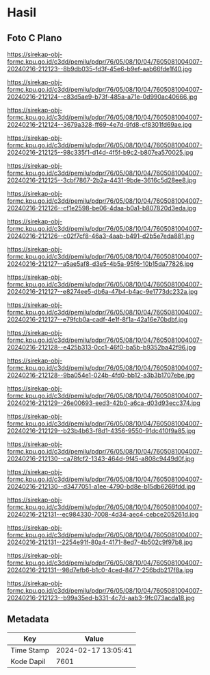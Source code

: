 # Hasil

## Foto C Plano

https://sirekap-obj-formc.kpu.go.id/c3dd/pemilu/pdpr/76/05/08/10/04/7605081004007-20240216-212123--8b9db035-fd3f-45e6-b9ef-aab66fde1f40.jpg

https://sirekap-obj-formc.kpu.go.id/c3dd/pemilu/pdpr/76/05/08/10/04/7605081004007-20240216-212124--c83d5ae9-b73f-485a-a71e-0d990ac40666.jpg

https://sirekap-obj-formc.kpu.go.id/c3dd/pemilu/pdpr/76/05/08/10/04/7605081004007-20240216-212124--3679a328-ff69-4e7d-9fd8-cf8301fd69ae.jpg

https://sirekap-obj-formc.kpu.go.id/c3dd/pemilu/pdpr/76/05/08/10/04/7605081004007-20240216-212125--98c335f1-d14d-4f5f-b9c2-b807ea570025.jpg

https://sirekap-obj-formc.kpu.go.id/c3dd/pemilu/pdpr/76/05/08/10/04/7605081004007-20240216-212125--3cbf7867-2b2a-4431-9bde-3616c5d28ee8.jpg

https://sirekap-obj-formc.kpu.go.id/c3dd/pemilu/pdpr/76/05/08/10/04/7605081004007-20240216-212126--cf1e2598-be06-4daa-b0a1-b807820d3eda.jpg

https://sirekap-obj-formc.kpu.go.id/c3dd/pemilu/pdpr/76/05/08/10/04/7605081004007-20240216-212126--c02f7cf8-46a3-4aab-b491-d2b5e7eda881.jpg

https://sirekap-obj-formc.kpu.go.id/c3dd/pemilu/pdpr/76/05/08/10/04/7605081004007-20240216-212127--a5ae5af8-d3e5-4b5a-95f6-10b15da77826.jpg

https://sirekap-obj-formc.kpu.go.id/c3dd/pemilu/pdpr/76/05/08/10/04/7605081004007-20240216-212127--e8274ee5-db6a-47b4-b4ac-9e1773dc232a.jpg

https://sirekap-obj-formc.kpu.go.id/c3dd/pemilu/pdpr/76/05/08/10/04/7605081004007-20240216-212127--e79fcb0a-cadf-4e1f-8f1a-42a16e70bdbf.jpg

https://sirekap-obj-formc.kpu.go.id/c3dd/pemilu/pdpr/76/05/08/10/04/7605081004007-20240216-212128--e425b313-0cc1-46f0-ba5b-b9352ba42f96.jpg

https://sirekap-obj-formc.kpu.go.id/c3dd/pemilu/pdpr/76/05/08/10/04/7605081004007-20240216-212128--9ba054e1-024b-4fd0-bb12-a3b3b1707ebe.jpg

https://sirekap-obj-formc.kpu.go.id/c3dd/pemilu/pdpr/76/05/08/10/04/7605081004007-20240216-212129--26e00693-eed3-42b0-a6ca-d03d93ecc374.jpg

https://sirekap-obj-formc.kpu.go.id/c3dd/pemilu/pdpr/76/05/08/10/04/7605081004007-20240216-212129--b23b4b63-f8d1-4356-9550-91dc410f9a85.jpg

https://sirekap-obj-formc.kpu.go.id/c3dd/pemilu/pdpr/76/05/08/10/04/7605081004007-20240216-212130--ca78fcf2-1343-464d-9f45-a808c9449d0f.jpg

https://sirekap-obj-formc.kpu.go.id/c3dd/pemilu/pdpr/76/05/08/10/04/7605081004007-20240216-212130--d3477051-a1ee-4790-bd8e-b15db6269fdd.jpg

https://sirekap-obj-formc.kpu.go.id/c3dd/pemilu/pdpr/76/05/08/10/04/7605081004007-20240216-212131--ec984330-7008-4d34-aec4-cebce205261d.jpg

https://sirekap-obj-formc.kpu.go.id/c3dd/pemilu/pdpr/76/05/08/10/04/7605081004007-20240216-212131--2254e91f-80a4-4171-8ed7-4b502c9f97b8.jpg

https://sirekap-obj-formc.kpu.go.id/c3dd/pemilu/pdpr/76/05/08/10/04/7605081004007-20240216-212131--98d7efb6-b1c0-4ced-8477-256bdb217f8a.jpg

https://sirekap-obj-formc.kpu.go.id/c3dd/pemilu/pdpr/76/05/08/10/04/7605081004007-20240216-212123--b99a35ed-b331-4c7d-aab3-9fc073acda18.jpg


## Metadata

| Key        | Value               |
| ---------- | ------------------- |
| Time Stamp | 2024-02-17 13:05:41 |
| Kode Dapil | 7601                |



